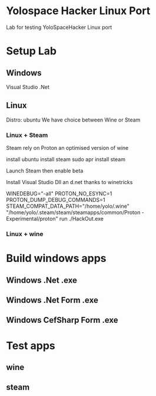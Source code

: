 # Yolospace Hacker Linux Port
Lab for testing YoloSpaceHacker Linux port


# Setup Lab  

## Windows 

Visual Studio 
.Net 


## Linux 
Distro: ubuntu
We have choice between Wine or Steam



### Linux + Steam 

Steam rely on Proton an optimised version of wine

install ubuntu
install steam
sudo apr install steam

Launch Steam then enable beta 

Install Visual Studio Dll an d.net thanks to winetricks 

WINEDEBUG="-all" PROTON_NO_ESYNC=1 PROTON_DUMP_DEBUG_COMMANDS=1 STEAM_COMPAT_DATA_PATH="/home/yolo/.wine" "/home/yolo/.steam/steam/steamapps/common/Proton - Experimental/proton" run ./HackOut.exe


### Linux + wine 





# Build windows apps 

## Windows .Net .exe 


## Windows .Net Form .exe 


## Windows CefSharp Form .exe 


# Test apps


## wine 



## steam 












